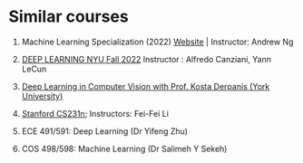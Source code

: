 # Similar courses
1. Machine Learning Specialization (2022)
    [Website](https://www.coursera.org/specializations/machine-learning-introduction) | Instructor: Andrew Ng

2. [DEEP LEARNING NYU Fall 2022](https://atcold.github.io/NYU-DLFL22)
    Instructor : Alfredo Canziani, Yann LeCun
    
3. [Deep Learning in Computer Vision
with Prof. Kosta Derpanis (York University)](https://www.eecs.yorku.ca/~kosta/Courses/EECS6322/)

4. [Stanford CS231n](https://cs231n.github.io/); Instructors: Fei-Fei Li

5. ECE 491/591: Deep Learning (Dr Yifeng Zhu)

6. COS 498/598: Machine Learning (Dr Salimeh Y Sekeh)
